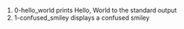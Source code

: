 1. 0-hello_world prints Hello, World to the standard output
2. 1-confused_smiley displays a confused smiley
